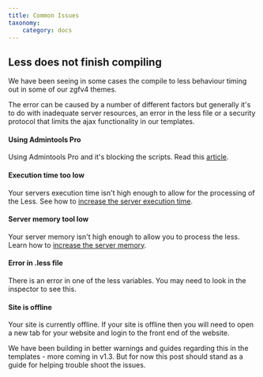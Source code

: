 ```yaml
---
title: Common Issues
taxonomy:
    category: docs
---
```


## Less does not finish compiling 

We have been seeing in some cases the compile to less behaviour timing out in some of our zgfv4 themes.

The error can be caused by a number of different factors but generally it's to do with inadequate server resources, an error in the less file or a security protocol that limits the ajax functionality in our templates.


#### Using Admintools Pro
Using Admintools Pro and it's blocking the scripts. Read this <a href="http://localhost:8888/zgf4-docs/overview/Using-admintools-pro">article</a>.

#### Execution time too low
Your servers execution time isn't high enough to allow for the processing of the Less. See how to <a href="http://stackoverflow.com/questions/16171132/how-to-increase-maximum-execution-time-in-php">increase the server execution time</a>.

#### Server memory tool low
Your server memory isn't high enough to allow you to process the less. Learn how to <a href="http://docs.joomlabamboo.com/getting-started/how-to-check-php-memory-limit-for-joomla-3">increase the server memory</a>.

#### Error in .less file
There is an error in one of the less variables. You may need to look in the inspector to see this.


#### Site is offline
Your site is currently offline. If your site is offline then you will need to open a new tab for your website and login to the front end of the website.


We have been building in better warnings and guides regarding this in the templates - more coming in v1.3. But for now this post should stand as a guide for helping trouble shoot the issues.
